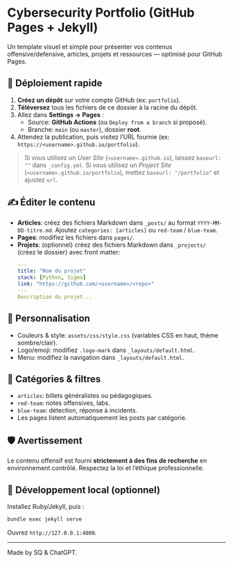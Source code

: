 # Cybersecurity Portfolio (GitHub Pages + Jekyll)

Un template visuel et simple pour présenter vos contenus offensive/defensive, articles, projets et ressources — optimisé pour GitHub Pages.

## 🚀 Déploiement rapide

1. **Créez un dépôt** sur votre compte GitHub (ex: `portfolio`).
2. **Téléversez** tous les fichiers de ce dossier à la racine du dépôt.
3. Allez dans **Settings → Pages** :
   - Source: **GitHub Actions** (ou `Deploy from a branch` si proposé).
   - Branche: `main` (ou `master`), dossier **root**.
4. Attendez la publication, puis visitez l’URL fournie (ex: `https://<username>.github.io/portfolio`).

> Si vous utilisez un *User Site* (`<username>.github.io`), laissez `baseurl: ""` dans `_config.yml`.
> Si vous utilisez un *Project Site* (`<username>.github.io/portfolio`), mettez `baseurl: "/portfolio"` et ajustez `url`.

## ✍️ Éditer le contenu

- **Articles**: créez des fichiers Markdown dans `_posts/` au format `YYYY-MM-DD-titre.md`. Ajoutez `categories: [articles]` ou `red-team` / `blue-team`.
- **Pages**: modifiez les fichiers dans `pages/`.
- **Projets**: (optionnel) créez des fichiers Markdown dans `_projects/` (créez le dossier) avec front matter:
  ```yaml
  ---
  title: "Nom du projet"
  stack: [Python, Sigma]
  link: "https://github.com/<username>/<repo>"
  ---
  Description du projet...
  ```

## 🎨 Personnalisation

- Couleurs & style: `assets/css/style.css` (variables CSS en haut, thème sombre/clair).
- Logo/emoji: modifiez `.logo-mark` dans `_layouts/default.html`.
- Menu: modifiez la navigation dans `_layouts/default.html`.

## 🧭 Catégories & filtres

- `articles`: billets généralistes ou pédagogiques.
- `red-team`: notes offensives, labs.
- `blue-team`: détection, réponse à incidents.
- Les pages listent automatiquement les posts par catégorie.

## 🛡️ Avertissement

Le contenu offensif est fourni **strictement à des fins de recherche** en environnement contrôlé. Respectez la loi et l’éthique professionnelle.

## 🔧 Développement local (optionnel)

Installez Ruby/Jekyll, puis :
```bash
bundle exec jekyll serve
```
Ouvrez `http://127.0.0.1:4000`.

---

Made by SQ & ChatGPT.
